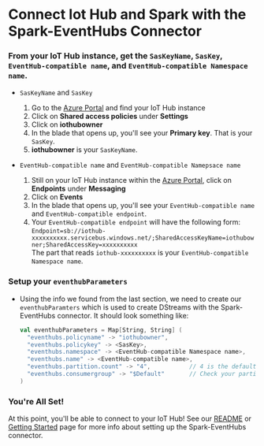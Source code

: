 # Connect Iot Hub and Spark with the Spark-EventHubs Connector

### From your IoT Hub instance, get the ```SasKeyName```, ```SasKey```, ```EventHub-compatible name```, and ```EventHub-compatible Namespace name```. 
   - ```SasKeyName``` and ```SasKey``` 
     1. Go to the [Azure Portal](https://www.ms.portal.azure.com) and find your IoT Hub instance
     2. Click on **Shared access policies** under **Settings**
     3. Click on **iothubowner**
     4. In the blade that opens up, you'll see your **Primary key**. That is your ```SasKey```. 
     5. **iothubowner** is your ```SasKeyName```.
    
   - ```EventHub-compatible name``` and ```EventHub-compatible Namepsace name```
     1. Still on your IoT Hub instance within the [Azure Portal](https://www.ms.portal.azure.com), click on **Endpoints** under **Messaging**
     2. Click on **Events**
     3. In the blade that opens up, you'll see your ```EventHub-compatible name``` and ```EventHub-compatible endpoint```.
     4. Your ```EventHub-compatible endpoint``` will have the following form: 
        <br>```Endpoint=sb://iothub-xxxxxxxxxx.servicebus.windows.net/;SharedAccessKeyName=iothubowner;SharedAccessKey=xxxxxxxxxx```
        <br> The part that reads ```iothub-xxxxxxxxxx``` is your ```EventHub-compatible Namespace name```. 
        
### Setup your ```eventhubParameters```
 - Using the info we found from the last section, we need to create our ```eventhubParamters``` which is used to create DStreams with the Spark-EventHubs connector. It should look something like:
    ```scala
    val eventhubParameters = Map[String, String] (
      "eventhubs.policyname" -> "iothubowner",							
      "eventhubs.policykey" -> <SasKey>,						
      "eventhubs.namespace" -> <EventHub-compatible Namespace name>,	
      "eventhubs.name" -> <EventHub-compatible name>,					
      "eventhubs.partition.count" -> "4",			// 4 is the default value! 
      "eventhubs.consumergroup" -> "$Default"		// Check your partition count and consumer groups in the same place you found the EventHub name.
    )
    ```
   
### You're All Set!
At this point, you'll be able to connect to your IoT Hub! See our [README](../README.md) or [Getting Started](getting_started.md) page for more info about setting up the Spark-EventHubs connector.
